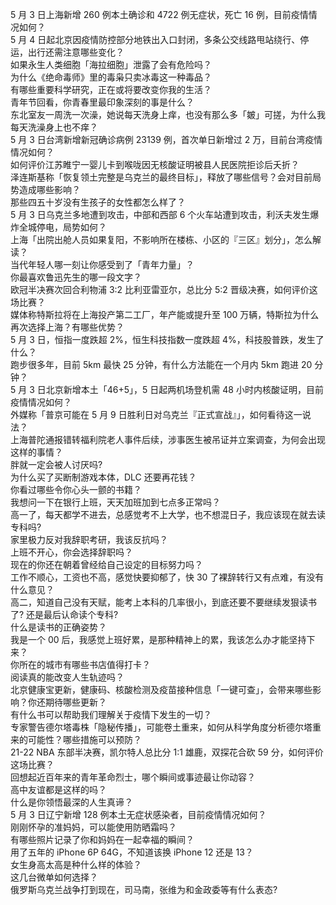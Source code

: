 5 月 3 日上海新增 260 例本土确诊和 4722 例无症状，死亡 16 例，目前疫情情况如何？  
5 月 4 日起北京因疫情防控部分地铁出入口封闭，多条公交线路甩站绕行、停运，出行还需注意哪些变化？  
如果永生人类细胞「海拉细胞」泄露了会有危险吗？  
为什么《绝命毒师》里的毒枭只卖冰毒这一种毒品？  
有哪些重要科学研究，正在或将要改变你我的生活？  
青年节回看，你青春里最印象深刻的事是什么？  
东北室友一周洗一次澡，她说每天洗身上痒，也没有那么多「皴」可搓，为什么我每天洗澡身上也不痒？  
5 月 3 日台湾新增新冠确诊病例 23139 例，首次单日新增过 2 万，目前台湾疫情情况如何？  
如何评价江苏睢宁一婴儿卡到喉咙因无核酸证明被县人民医院拒诊后夭折？  
泽连斯基称「恢复领土完整是乌克兰的最终目标」，释放了哪些信号？会对目前局势造成哪些影响？  
那些四五十岁没有生孩子的女性都怎么样了？  
5 月 3 日乌克兰多地遭到攻击，中部和西部 6 个火车站遭到攻击，利沃夫发生爆炸全城停电，局势如何？  
上海「出院出舱人员如果复阳，不影响所在楼栋、小区的『三区』划分」，怎么解读？  
当代年轻人哪一刻让你感受到了「青年力量」？  
你最喜欢鲁迅先生的哪一段文字？  
欧冠半决赛次回合利物浦 3:2 比利亚雷亚尔，总比分 5:2 晋级决赛，如何评价这场比赛？  
媒体称特斯拉将在上海投产第二工厂，年产能或提升至 100 万辆，特斯拉为什么再次选择上海？有哪些优势？  
5 月 3 日，恒指一度跌超 2%，恒生科技指数一度跌超 4%，科技股普跌，发生了什么？  
跑步很多年，目前 5km 最快 25 分钟，有什么方法能在一个月内 5km 跑进 20 分钟？  
5 月 3 日北京新增本土「46+5」，5 日起两机场登机需 48 小时内核酸证明，目前疫情情况如何？  
外媒称「普京可能在 5 月 9 日胜利日对乌克兰『正式宣战』」，如何看待这一说法？  
上海普陀通报错转福利院老人事件后续，涉事医生被吊证并立案调查，为何会出现这样的事情？  
胖就一定会被人讨厌吗?  
为什么买了买断制游戏本体，DLC 还要再花钱？  
你看过哪些令你心头一颤的书籍？  
我想问一下在银行上班，天天加班加到七点多正常吗？  
高一了，每天都学不进去，总感觉考不上大学，也不想混日子，我应该现在就去读专科吗?  
家里极力反对我辞职考研，我该反抗吗？  
上班不开心，你会选择辞职吗？  
现在的你还在朝着曾经给自己设定的目标努力吗？  
工作不顺心，工资也不高，感觉快要抑郁了，快 30 了裸辞转行又有点难，有没有什么意见？  
高二，知道自己没有天赋，能考上本科的几率很小，到底还要不要继续发狠读书了? 还是最后认命读个专科?  
什么是读书的正确姿势？  
我是一个 00 后，我感觉上班好累，是那种精神上的累，我该怎么办才能坚持下来？  
你所在的城市有哪些书店值得打卡？  
阅读真的能改变人生轨迹吗？  
北京健康宝更新，健康码、核酸检测及疫苗接种信息「一键可查」，会带来哪些影响？你还期待哪些更新？  
有什么书可以帮助我们理解关于疫情下发生的一切？  
专家警告德尔塔毒株「隐秘传播」，可能卷土重来，如何从科学角度分析德尔塔重来的可能性？哪些措施可以预防？  
21-22 NBA 东部半决赛，凯尔特人总比分 1:1 雄鹿，双探花合砍 59 分，如何评价这场比赛？  
回想起近百年来的青年革命烈士，哪个瞬间或事迹最让你动容？  
高中友谊都是这样的吗？  
什么是你领悟最深的人生真谛？  
5 月 3 日辽宁新增 128 例本土无症状感染者，目前疫情情况如何？  
刚刚怀孕的准妈妈，可以能使用防晒霜吗？  
有哪些照片记录了你和妈妈在一起幸福的瞬间？  
用了五年的 iPhone 6P 64G，不知道该换 iPhone 12 还是 13？  
女生身高太高是种什么样的体验？  
这几台微单如何选择？  
俄罗斯乌克兰战争打到现在，司马南，张维为和金政委等有什么表态?  
